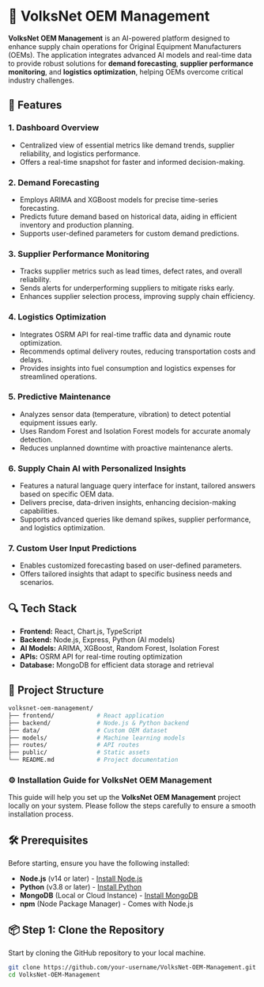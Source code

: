 # 🚀 VolksNet OEM Management

**VolksNet OEM Management** is an AI-powered platform designed to enhance supply chain operations for Original Equipment Manufacturers (OEMs). The application integrates advanced AI models and real-time data to provide robust solutions for **demand forecasting**, **supplier performance monitoring**, and **logistics optimization**, helping OEMs overcome critical industry challenges.

## 🌟 Features

### 1. **Dashboard Overview**
- Centralized view of essential metrics like demand trends, supplier reliability, and logistics performance.
- Offers a real-time snapshot for faster and informed decision-making.

### 2. **Demand Forecasting**
- Employs ARIMA and XGBoost models for precise time-series forecasting.
- Predicts future demand based on historical data, aiding in efficient inventory and production planning.
- Supports user-defined parameters for custom demand predictions.

### 3. **Supplier Performance Monitoring**
- Tracks supplier metrics such as lead times, defect rates, and overall reliability.
- Sends alerts for underperforming suppliers to mitigate risks early.
- Enhances supplier selection process, improving supply chain efficiency.

### 4. **Logistics Optimization**
- Integrates OSRM API for real-time traffic data and dynamic route optimization.
- Recommends optimal delivery routes, reducing transportation costs and delays.
- Provides insights into fuel consumption and logistics expenses for streamlined operations.

### 5. **Predictive Maintenance**
- Analyzes sensor data (temperature, vibration) to detect potential equipment issues early.
- Uses Random Forest and Isolation Forest models for accurate anomaly detection.
- Reduces unplanned downtime with proactive maintenance alerts.

### 6. **Supply Chain AI with Personalized Insights**
- Features a natural language query interface for instant, tailored answers based on specific OEM data.
- Delivers precise, data-driven insights, enhancing decision-making capabilities.
- Supports advanced queries like demand spikes, supplier performance, and logistics optimization.

### 7. **Custom User Input Predictions**
- Enables customized forecasting based on user-defined parameters.
- Offers tailored insights that adapt to specific business needs and scenarios.

## 🔍 Tech Stack

- **Frontend:** React, Chart.js, TypeScript
- **Backend:** Node.js, Express, Python (AI models)
- **AI Models:** ARIMA, XGBoost, Random Forest, Isolation Forest
- **APIs:** OSRM API for real-time routing optimization
- **Database:** MongoDB for efficient data storage and retrieval

## 📂 Project Structure


```bash
volksnet-oem-management/
├── frontend/            # React application
├── backend/             # Node.js & Python backend
├── data/                # Custom OEM dataset
├── models/              # Machine learning models
├── routes/              # API routes
├── public/              # Static assets
└── README.md            # Project documentation
```
### ⚙️ Installation Guide for VolksNet OEM Management

This guide will help you set up the **VolksNet OEM Management** project locally on your system. Please follow the steps carefully to ensure a smooth installation process.

## 🛠️ Prerequisites

Before starting, ensure you have the following installed:

- **Node.js** (v14 or later) - [Install Node.js](https://nodejs.org/)
- **Python** (v3.8 or later) - [Install Python](https://www.python.org/downloads/)
- **MongoDB** (Local or Cloud Instance) - [Install MongoDB](https://www.mongodb.com/try/download/community)
- **npm** (Node Package Manager) - Comes with Node.js

## 📦 Step 1: Clone the Repository

Start by cloning the GitHub repository to your local machine.

```bash
git clone https://github.com/your-username/VolksNet-OEM-Management.git
cd VolksNet-OEM-Management
```
